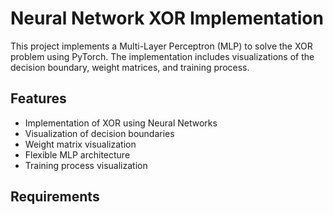 # Neural Network XOR Implementation

This project implements a Multi-Layer Perceptron (MLP) to solve the XOR problem using PyTorch. The implementation includes visualizations of the decision boundary, weight matrices, and training process.

## Features
- Implementation of XOR using Neural Networks
- Visualization of decision boundaries
- Weight matrix visualization
- Flexible MLP architecture
- Training process visualization

## Requirements
